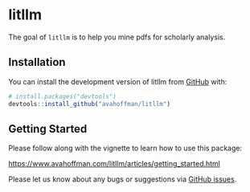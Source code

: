 
<!-- README.md is generated from README.Rmd. Please edit that file -->

# litllm

<!-- badges: start -->
<!-- badges: end -->

The goal of `litllm` is to help you mine pdfs for scholarly analysis.

## Installation

You can install the development version of litllm from
[GitHub](https://github.com/) with:

``` r
# install.packages("devtools")
devtools::install_github("avahoffman/litllm")
```

## Getting Started

Please follow along with the vignette to learn how to use this package:

<https://www.avahoffman.com/litllm/articles/getting_started.html>

Please let us know about any bugs or suggestions via [GitHub
issues](https://github.com/avahoffman/litllm/issues).
